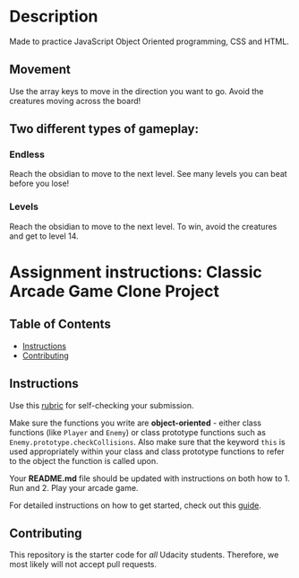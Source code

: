 # Description
Made to practice JavaScript Object Oriented programming, CSS and HTML. 
## Movement
Use the array keys to move in the direction you want to go. Avoid the creatures moving across the board!
## Two different types of gameplay: 
### Endless
Reach the obsidian to move to the next level. See many levels you can beat before you lose!
### Levels
Reach the obsidian to move to the next level.
To win, avoid the creatures and get to level 14. 


# Assignment instructions: Classic Arcade Game Clone Project

## Table of Contents

- [Instructions](#instructions)
- [Contributing](#contributing)

## Instructions

Use this [rubric](https://review.udacity.com/#!/rubrics/15/view) for self-checking your submission.

Make sure the functions you write are **object-oriented** - either class functions (like `Player` and `Enemy`) or class prototype functions such as `Enemy.prototype.checkCollisions`. Also make sure that the keyword `this` is used appropriately within your class and class prototype functions to refer to the object the function is called upon.

Your **README.md** file should be updated with instructions on both how to 1. Run and 2. Play your arcade game.

For detailed instructions on how to get started, check out this [guide](https://docs.google.com/document/d/1v01aScPjSWCCWQLIpFqvg3-vXLH2e8_SZQKC8jNO0Dc/pub?embedded=true).

## Contributing

This repository is the starter code for _all_ Udacity students. Therefore, we most likely will not accept pull requests.
